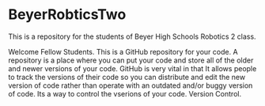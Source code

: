 # BeyerRobticsTwo
This is a repository for the students of Beyer High Schools Robotics 2 class.

Welcome Fellow Students.
This is a GitHub repository for your code.
A repository is a place where you can put your code and store all of the older and newer versions
of your code.
GitHub is very vital in that It allows people to track the versions of their code so you
can distribute and edit the new version of code rather than operate with an outdated and/or buggy version of code.
Its a way to control the vserions of your code. Version Control.


